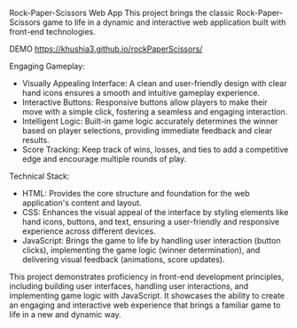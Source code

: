 Rock-Paper-Scissors Web App
This project brings the classic Rock-Paper-Scissors game to life in a dynamic and interactive web application built with front-end technologies. 

DEMO  https://khushia3.github.io/rockPaperScissors/

Engaging Gameplay:

*  Visually Appealing Interface: A clean and user-friendly design with clear hand icons ensures a smooth and intuitive gameplay experience. 
*  Interactive Buttons:  Responsive buttons allow players to make their move with a simple click, fostering a seamless and engaging interaction.
*  Intelligent Logic:  Built-in game logic accurately determines the winner based on player selections, providing immediate feedback and clear results.
*  Score Tracking: Keep track of wins, losses, and ties to add a competitive edge and encourage multiple rounds of play.
  
Technical Stack:

*  HTML:  Provides the core structure and foundation for the web application's content and layout.
*  CSS: Enhances the visual appeal of the interface by styling elements like hand icons, buttons, and text, ensuring a user-friendly and responsive experience across different devices.
*  JavaScript:  Brings the game to life by handling user interaction (button clicks), implementing the game logic (winner determination), and delivering visual feedback (animations, score updates). 

This project demonstrates proficiency in front-end development principles, including building user interfaces, handling user interactions, and implementing game logic with JavaScript. It showcases the ability to create an engaging and interactive web experience that brings a familiar game to life in a new and dynamic way.
